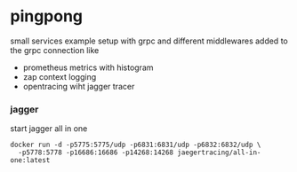 # pingpong

small services example setup with grpc and different middlewares added to the grpc connection like

* prometheus metrics with histogram
* zap context logging
* opentracing wiht jagger tracer


### jagger 
start jagger all in one
```
docker run -d -p5775:5775/udp -p6831:6831/udp -p6832:6832/udp \
  -p5778:5778 -p16686:16686 -p14268:14268 jaegertracing/all-in-one:latest
```
